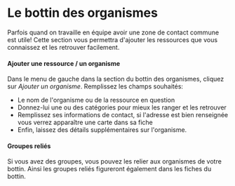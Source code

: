 # Le bottin des organismes

Parfois quand on travaille en équipe avoir une zone de contact commune est utile! Cette section vous permettra d'ajouter les ressources que vous connaissez et les retrouver facilement. 

#### Ajouter une ressource / un organisme

Dans le menu de gauche dans la section du bottin des organismes, cliquez sur *Ajouter un organisme*. Remplissez les champs souhaités: 

* Le nom de l'organisme ou de la ressource en question
* Donnez-lui une ou des catégories pour mieux les ranger et les retrouver
* Remplissez ses informations de contact, si l'adresse est bien renseignée vous verrez apparaître une carte dans sa fiche
* Enfin, laissez des détails supplémentaires sur l'organisme.

#### Groupes reliés

Si vous avez des groupes, vous pouvez les relier aux organismes de votre bottin. Ainsi les groupes reliés figureront également dans les fiches du bottin.